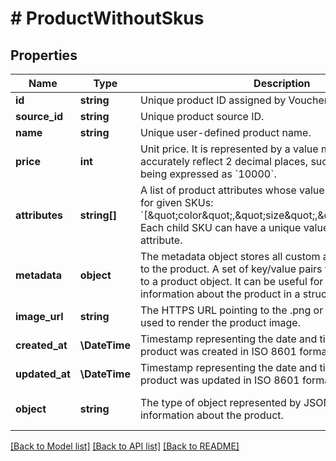 # # ProductWithoutSkus

## Properties

Name | Type | Description | Notes
------------ | ------------- | ------------- | -------------
**id** | **string** | Unique product ID assigned by Voucherify. |
**source_id** | **string** | Unique product source ID. |
**name** | **string** | Unique user-defined product name. |
**price** | **int** | Unit price. It is represented by a value multiplied by 100 to accurately reflect 2 decimal places, such as &#x60;$100.00&#x60; being expressed as &#x60;10000&#x60;. |
**attributes** | **string[]** | A list of product attributes whose values you can customize for given SKUs: &#x60;[\&quot;color\&quot;,\&quot;size\&quot;,\&quot;ranking\&quot;]&#x60;. Each child SKU can have a unique value for a given attribute. |
**metadata** | **object** | The metadata object stores all custom attributes assigned to the product. A set of key/value pairs that you can attach to a product object. It can be useful for storing additional information about the product in a structured format. |
**image_url** | **string** | The HTTPS URL pointing to the .png or .jpg file that will be used to render the product image. | [optional]
**created_at** | **\DateTime** | Timestamp representing the date and time when the product was created in ISO 8601 format. | [optional]
**updated_at** | **\DateTime** | Timestamp representing the date and time when the product was updated in ISO 8601 format. | [optional]
**object** | **string** | The type of object represented by JSON. This object stores information about the product. | [default to 'product']

[[Back to Model list]](../../README.md#models) [[Back to API list]](../../README.md#endpoints) [[Back to README]](../../README.md)
